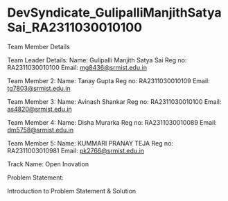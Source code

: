 # DevSyndicate_GulipalliManjithSatyaSai_RA2311030010100
Team Member Details

Team Leader Details:
Name: Gulipalli Manjith Satya Sai
Reg no: RA2311030010100
Email: mg8436@srmist.edu.in

Team Member 2:
Name: Tanay Gupta
Reg no: RA2311030010109
Email: tg7803@srmist.edu.in

Team Member 3:
Name: Avinash Shankar
Reg no: RA2311030010100
Email: as4820@srmist.edu.in

Team Member 4:
Name: Disha Murarka
Reg no: RA2311030010089
Email: dm5758@srmist.edu.in

Team Member 5:
Name:  KUMMARI PRANAY TEJA
Reg no: RA2311003010981
Email: pk2766@srmist.edu.in

Track Name: Open Inovation

Problem Statement:

Introduction to Problem Statement & Solution
